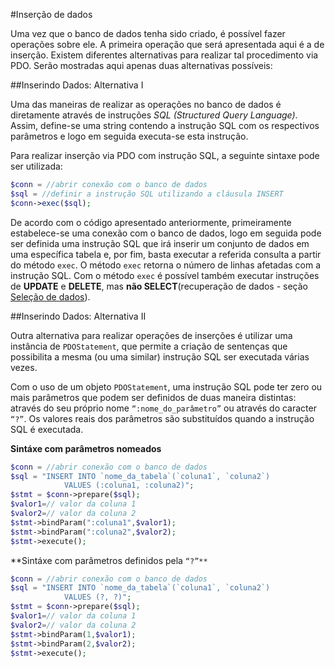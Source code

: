 #Inserção de dados

Uma vez que o banco de dados tenha sido criado, é possível fazer operações sobre ele. A primeira operação que será apresentada aqui é a de inserção. Existem diferentes alternativas para realizar tal procedimento via PDO. Serão mostradas aqui apenas duas alternativas possíveis:

##Inserindo Dados: Alternativa I

Uma das maneiras de realizar as operações no banco de dados é diretamente através de instruções *SQL (Structured Query Language)*. Assim, define-se uma string contendo a instrução SQL com os respectivos parâmetros e logo em seguida executa-se esta instrução. 

Para realizar inserção via PDO com instrução SQL, a seguinte sintaxe pode ser utilizada:

```php
$conn = //abrir conexão com o banco de dados
$sql = //definir a instrução SQL utilizando a cláusula INSERT
$conn->exec($sql);
```

De acordo com o código apresentado anteriormente, primeiramente estabelece-se uma conexão com o banco de dados, logo em seguida pode ser definida uma instrução SQL que irá inserir um conjunto de dados em uma específica tabela e, por fim, basta executar a referida consulta a partir do método `exec`. O método `exec` retorna o número de linhas afetadas com a instrução SQL. Com o método `exec` é possível também executar instruções de **UPDATE** e **DELETE**, mas **não SELECT**(recuperação de dados - seção [Seleção de dados](recupera-dados.md)). 

##Inserindo Dados: Alternativa II

Outra alternativa para realizar operações de inserções é utilizar uma instância de `PDOStatement`,  que permite a criação de sentenças que possibilita a mesma (ou uma similar) instrução SQL ser executada várias vezes. 

Com o uso de um objeto `PDOStatement`, uma instrução SQL pode ter zero ou mais parâmetros que podem ser definidos de duas maneira distintas: através do seu próprio nome `“:nome_do_parâmetro”` ou através do caracter `“?”`. Os valores reais dos parâmetros são substituídos quando a instrução SQL é executada. 

**Sintáxe com parâmetros nomeados**
```php
$conn = //abrir conexão com o banco de dados
$sql = "INSERT INTO `nome_da_tabela`(`coluna1`, `coluna2`)
            VALUES (:coluna1, :coluna2)";
$stmt = $conn->prepare($sql);
$valor1=// valor da coluna 1
$valor2=// valor da coluna 2
$stmt->bindParam(":coluna1",$valor1);
$stmt->bindParam(":coluna2",$valor2);
$stmt->execute();
```
**Sintáxe com parâmetros definidos pela `“?”**`

```php
$conn = //abrir conexão com o banco de dados
$sql = "INSERT INTO `nome_da_tabela`(`coluna1`, `coluna2`)
            VALUES (?, ?)";
$stmt = $conn->prepare($sql);
$valor1=// valor da coluna 1
$valor2=// valor da coluna 2
$stmt->bindParam(1,$valor1);
$stmt->bindParam(2,$valor2);
$stmt->execute();
```




